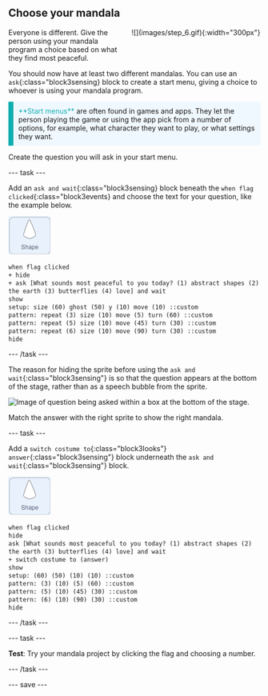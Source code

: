 ## Choose your mandala

<div style="display: flex; flex-wrap: wrap">
<div style="flex-basis: 200px; flex-grow: 1; margin-right: 15px;">
Everyone is different. Give the person using your mandala program a choice based on what they find most peaceful.
</div>
<div>
![](images/step_6.gif){:width="300px"}
</div>
</div>

You should now have at least two different mandalas. You can use an `ask`{:class="block3sensing} block to create a start menu, giving a choice to whoever is using your mandala program. 

<p style="border-left: solid; border-width:10px; border-color: #0faeb0; background-color: aliceblue; padding: 10px;">
<span style="color: #0faeb0">**Start menus**</span> are often found in games and apps. They let the person playing the game or using the app pick from a number of options, for example, what character they want to play, or what settings they want.
</p>

Create the question you will ask in your start menu.

--- task ---

Add an `ask and wait`{:class="block3sensing} block beneath the `when flag clicked`{:class="block3events} and choose the text for your question, like the example below.

![The shape sprite.](images/shape_sprite.png)
```blocks3
when flag clicked
+ hide
+ ask [What sounds most peaceful to you today? (1) abstract shapes (2) the earth (3) butterflies (4) love] and wait
show
setup: size (60) ghost (50) y (10) move (10) ::custom
pattern: repeat (3) size (10) move (5) turn (60) ::custom
pattern: repeat (5) size (10) move (45) turn (30) ::custom
pattern: repeat (6) size (10) move (90) turn (30) ::custom
hide
```

--- /task ---

The reason for hiding the sprite before using the `ask and wait`{:class="block3sensing"} is so that the question appears at the bottom of the stage, rather than as a speech bubble from the sprite.

![Image of question being asked within a box at the bottom of the stage.](question.png)

Match the answer with the right sprite to show the right mandala.

--- task ---

Add a `switch costume to`{:class="block3looks"} `answer`{:class="block3sensing"} block underneath the `ask and wait`{:class="block3sensing"} block. 

![The shape sprite.](images/shape_sprite.png)
```blocks3
when flag clicked
hide
ask [What sounds most peaceful to you today? (1) abstract shapes (2) the earth (3) butterflies (4) love] and wait
+ switch costume to (answer)
show
setup: (60) (50) (10) (10) ::custom
pattern: (3) (10) (5) (60) ::custom
pattern: (5) (10) (45) (30) ::custom
pattern: (6) (10) (90) (30) ::custom
hide
```

--- /task ---

--- task ---

**Test**: Try your mandala project by clicking the flag and choosing a number.

--- /task ---

--- save ---
